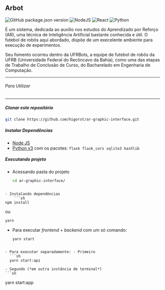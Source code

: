 ## Arbot

![GitHub package.json version](https://img.shields.io/github/package-json/v/higorst/ar-graphic-interface) ![NodeJS](https://img.shields.io/badge/node.js-6DA55F?style=flat&logo=node.js&logoColor=white) ![React](https://img.shields.io/badge/react-%2320232a.svg?style=flat&logo=react&logoColor=%2361DAFB) ![Python](https://img.shields.io/badge/python-3670A0?style=flat&logo=python&logoColor=ffdd54)

É um sistema, dedicada ao auxílio nos estudos do Aprendizado por Reforço (AR), uma técnica de Inteligência Artificial bastante conhecida e útil. O futebol de robôs aqui abordado, dispõe de um execelente ambiente para execução de experimentos.

Seu fomento ocorreu dentro da UFRBots, a equipe de futebol de robôs da UFRB (Universidade Federal do Recôncavo da Bahia), como uma das etapas de Trabalho de Conclusão de Curso, do Bacharelado em Engenharia de Computação.

---

###### Para Utilizar

---

##### Clonar este repositório

```sh
git clone https://github.com/higorst/ar-graphic-interface.git
```

##### Instalar Dependências

- [Node JS](https://nodejs.org/en/download/package-manager/#debian-and-ubuntu-based-linux-distributions "nodejs")
- [Python v3](https://python.org.br/instalacao-linux/) com os pacotes:
  `flask flask_cors sqlite3 hashlib`

##### Executando projeto

- Acessando pasta do projeto
  ```sh
  cd ar-graphic-interface/
  ```

````

- Instalando dependências
	```sh
npm install
````

ou

```sh
yarn

```

- Para executar _frontend_ + _backend_ com um só comando:
  ```sh
  yarn start

````

- Para executar separadamente: - Primeiro
  ```sh
  yarn start:api

````

    - Segundo (*em outra instância de terminal*)
    ```sh

yarn start:app

```

```

